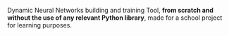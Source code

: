 Dynamic Neural Networks building and training Tool, **from scratch and without the use of any relevant Python library**, made for a school project for learning purposes.
